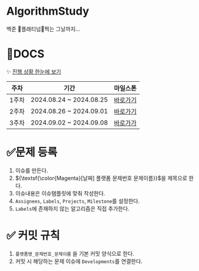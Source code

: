 # AlgorithmStudy
백준 :green_heart:플래티넘:green_heart:찍는 그날까지...

# :open_file_folder:DOCS
:sparkles: [진행 상황 한눈에 보기](https://github.com/users/pasongsj/projects/4/views/1)

|주차|기간|마일스톤|
|------|---|---|
|1주차|2024.08.24 ~ 2024.08.25|[바로가기](https://github.com/pasongsj/AlgorithmStudy/milestone/1?closed=1)
|2주차|2024.08.26 ~ 2024.09.01|[바로가기](https://github.com/pasongsj/AlgorithmStudy/milestone/2?closed=1)|
|3주차|2024.09.02 ~ 2024.09.08|[바로가가](https://github.com/pasongsj/AlgorithmStudy/milestone/3?closed=1)|


# :white_check_mark:문제 등록
1. 이슈를 만든다.
2. ${\textsf{\color{Magenta}[날짜] 플랫폼 문제번호 문제이름}}$을 제목으로 한다.
3. 이슈내용은 이슈탬플릿에 맞춰 작성한다.
4. `Assignees`, `Labels`, `Projects`, `Milestone`를 설정한다.
5. `Labels`에 존재하지 않는 알고리즘은 직접 추가한다.

# :white_check_mark: 커밋 규칙
1. `플랫폼명_문제번호_문제이름` 을 기본 커밋 양식으로 한다.
2. 커밋 시 해당하는 문제 이슈에 `Developments`를 연결한다.
